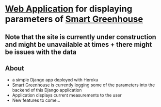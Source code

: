 # [Web Application](http://thesmartgreenhouse.herokuapp.com/ "Heroku Link")  for displaying parameters of [Smart Greenhouse](https://github.com/case112/smart-greenhouse "Github Link") 

## Note that the site is currently under construction and might be unavailable at times + there might be issues with the data

## About
- a simple Django app deployed with Heroku
- [Smart Greenhouse](https://github.com/case112/smart-greenhouse "Github Link") is currently logging some of the parameters into the backend of this Django application
- Application displays current measurements to the user 
- New features to come...